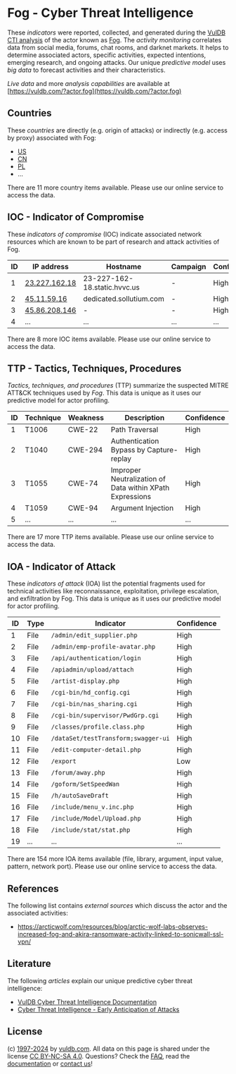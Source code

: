 # Fog - Cyber Threat Intelligence

These _indicators_ were reported, collected, and generated during the [VulDB CTI analysis](https://vuldb.com/?kb.cti) of the actor known as [Fog](https://vuldb.com/?actor.fog). The _activity monitoring_ correlates data from social media, forums, chat rooms, and darknet markets. It helps to determine associated actors, specific activities, expected intentions, emerging research, and ongoing attacks. Our unique _predictive model_ uses _big data_ to forecast activities and their characteristics.

_Live data_ and more _analysis capabilities_ are available at [https://vuldb.com/?actor.fog](https://vuldb.com/?actor.fog)

## Countries

These _countries_ are directly (e.g. origin of attacks) or indirectly (e.g. access by proxy) associated with Fog:

* [US](https://vuldb.com/?country.us)
* [CN](https://vuldb.com/?country.cn)
* [PL](https://vuldb.com/?country.pl)
* ...

There are 11 more country items available. Please use our online service to access the data.

## IOC - Indicator of Compromise

These _indicators of compromise_ (IOC) indicate associated network resources which are known to be part of research and attack activities of Fog.

ID | IP address | Hostname | Campaign | Confidence
-- | ---------- | -------- | -------- | ----------
1 | [23.227.162.18](https://vuldb.com/?ip.23.227.162.18) | 23-227-162-18.static.hvvc.us | - | High
2 | [45.11.59.16](https://vuldb.com/?ip.45.11.59.16) | dedicated.sollutium.com | - | High
3 | [45.86.208.146](https://vuldb.com/?ip.45.86.208.146) | - | - | High
4 | ... | ... | ... | ...

There are 8 more IOC items available. Please use our online service to access the data.

## TTP - Tactics, Techniques, Procedures

_Tactics, techniques, and procedures_ (TTP) summarize the suspected MITRE ATT&CK techniques used by _Fog_. This data is unique as it uses our predictive model for actor profiling.

ID | Technique | Weakness | Description | Confidence
-- | --------- | -------- | ----------- | ----------
1 | T1006 | CWE-22 | Path Traversal | High
2 | T1040 | CWE-294 | Authentication Bypass by Capture-replay | High
3 | T1055 | CWE-74 | Improper Neutralization of Data within XPath Expressions | High
4 | T1059 | CWE-94 | Argument Injection | High
5 | ... | ... | ... | ...

There are 17 more TTP items available. Please use our online service to access the data.

## IOA - Indicator of Attack

These _indicators of attack_ (IOA) list the potential fragments used for technical activities like reconnaissance, exploitation, privilege escalation, and exfiltration by Fog. This data is unique as it uses our predictive model for actor profiling.

ID | Type | Indicator | Confidence
-- | ---- | --------- | ----------
1 | File | `/admin/edit_supplier.php` | High
2 | File | `/admin/emp-profile-avatar.php` | High
3 | File | `/api/authentication/login` | High
4 | File | `/apiadmin/upload/attach` | High
5 | File | `/artist-display.php` | High
6 | File | `/cgi-bin/hd_config.cgi` | High
7 | File | `/cgi-bin/nas_sharing.cgi` | High
8 | File | `/cgi-bin/supervisor/PwdGrp.cgi` | High
9 | File | `/classes/profile.class.php` | High
10 | File | `/dataSet/testTransform;swagger-ui` | High
11 | File | `/edit-computer-detail.php` | High
12 | File | `/export` | Low
13 | File | `/forum/away.php` | High
14 | File | `/goform/SetSpeedWan` | High
15 | File | `/h/autoSaveDraft` | High
16 | File | `/include/menu_v.inc.php` | High
17 | File | `/include/Model/Upload.php` | High
18 | File | `/include/stat/stat.php` | High
19 | ... | ... | ...

There are 154 more IOA items available (file, library, argument, input value, pattern, network port). Please use our online service to access the data.

## References

The following list contains _external sources_ which discuss the actor and the associated activities:

* https://arcticwolf.com/resources/blog/arctic-wolf-labs-observes-increased-fog-and-akira-ransomware-activity-linked-to-sonicwall-ssl-vpn/

## Literature

The following _articles_ explain our unique predictive cyber threat intelligence:

* [VulDB Cyber Threat Intelligence Documentation](https://vuldb.com/?kb.cti)
* [Cyber Threat Intelligence - Early Anticipation of Attacks](https://www.scip.ch/en/?labs.20201022)

## License

(c) [1997-2024](https://vuldb.com/?kb.changelog) by [vuldb.com](https://vuldb.com/?kb.about). All data on this page is shared under the license [CC BY-NC-SA 4.0](https://creativecommons.org/licenses/by-nc-sa/4.0/). Questions? Check the [FAQ](https://vuldb.com/?kb.faq), read the [documentation](https://vuldb.com/?kb) or [contact us](https://vuldb.com/?contact)!
